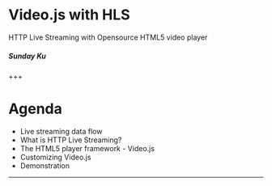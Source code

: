 # Video.js with HLS

HTTP Live Streaming with Opensource HTML5 video player

##### Sunday Ku

+++

# Agenda

- Live streaming data flow
- What is HTTP Live Streaming?
- The HTML5 player framework - Video.js
- Customizing Video.js
- Demonstration

---

